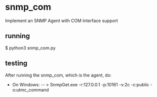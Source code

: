 # snmp_com
Implement an SNMP Agent with COM Interface support

## running
$ python3 snmp_com.py

## testing
After running the snmp_com, which is the agent, do:
- On Windows:
-- \> SnmpGet.exe -r:127.0.0.1 -p:10161 -v:2c -c:public -o:utmc_command
